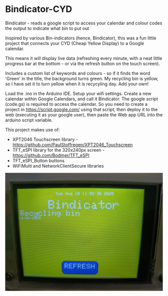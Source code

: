 # Bindicator-CYD
Bindicator - reads a google script to access your calendar and colour codes the output to indicate what bin to put out

Inspired by various Bin-indicators (hence, Bindicator), this was a fun little project that connects your CYD (Cheap Yellow Display) to a Google calendar.

This means it will display live data (refreshing every minute, with a neat little progress bar at the bottom - or via the refresh button on the touch screen).

Includes a custom list of keywords and colours - so if it finds the word 'Green' in the title, the background turns green. My recycling bin is yellow, so I have set it to turn yellow when it is recycyling day. Add your own!

Load the .ino in the Arduino IDE. Setup your wifi settings. Create a new calendar within Google Calendars, and call it Bindicator. The google script (code.gs) is required to access the calendar. So you need to create a project in https://script.google.com/ using that script, then deploy it to the web (executing it as your google user), then paste the Web app URL into the arduino script variable.

This project makes use of:
* XPT2046 Touchscreen library - https://github.com/PaulStoffregen/XPT2046_Touchscreen
* TFT_eSPI library for the 320x240px screen - https://github.com/Bodmer/TFT_eSPI
* TFT_eSPI_Button buttons
* WiFiMulti and NetworkClientSecure libraries

![screenshot](images/screenshot1.jpg)
